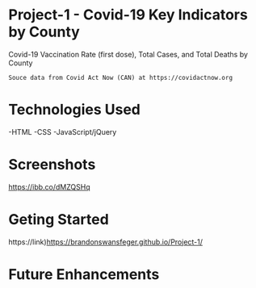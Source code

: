 # Project-1 - Covid-19 Key Indicators by County 

Covid-19 Vaccination Rate (first dose), Total Cases, and Total Deaths by County

    Souce data from Covid Act Now (CAN) at https://covidactnow.org

# Technologies Used

-HTML
-CSS
-JavaScript/jQuery

# Screenshots

https://ibb.co/dMZQSHq

# Geting Started

 https://link)https://brandonswansfeger.github.io/Project-1/

# Future Enhancements
